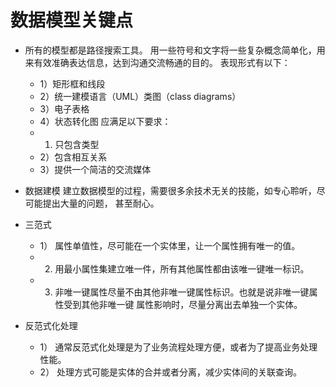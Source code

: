 # 数据模型关键点
  - 所有的模型都是路径搜索工具。
    用一些符号和文字将一些复杂概念简单化，用来有效准确表达信息，达到沟通交流畅通的目的。
    表现形式有以下：
      - 1）矩形框和线段
      - 2）统一建模语言（UML）类图（class diagrams）
      - 3）电子表格
      - 4）状态转化图
    应满足以下要求：
      - 1) 只包含类型
      - 2）包含相互关系
      - 3）提供一个简洁的交流媒体
  - 数据建模
    建立数据模型的过程，需要很多余技术无关的技能，如专心聆听，尽可能提出大量的问题，
    甚至耐心。

  - 三范式
    - 1） 属性单值性，尽可能在一个实体里，让一个属性拥有唯一的值。
    - 2)  用最小属性集建立唯一件，所有其他属性都由该唯一键唯一标识。
    - 3)  非唯一键属性尽量不由其他非唯一键属性标识。也就是说非唯一键属性受到其他非唯一键
          属性影响时，尽量分离出去单独一个实体。
  - 反范式化处理
    - 1） 通常反范式化处理是为了业务流程处理方便，或者为了提高业务处理性能。
    - 2） 处理方式可能是实体的合并或者分离，减少实体间的关联查询。
